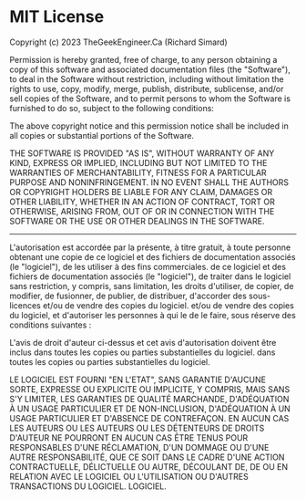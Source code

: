 # MIT License

Copyright (c) 2023 TheGeekEngineer.Ca (Richard Simard)

Permission is hereby granted, free of charge, to any person obtaining a copy
of this software and associated documentation files (the "Software"), to deal
in the Software without restriction, including without limitation the rights
to use, copy, modify, merge, publish, distribute, sublicense, and/or sell
copies of the Software, and to permit persons to whom the Software is
furnished to do so, subject to the following conditions:

The above copyright notice and this permission notice shall be included in all
copies or substantial portions of the Software.

THE SOFTWARE IS PROVIDED "AS IS", WITHOUT WARRANTY OF ANY KIND, EXPRESS OR
IMPLIED, INCLUDING BUT NOT LIMITED TO THE WARRANTIES OF MERCHANTABILITY,
FITNESS FOR A PARTICULAR PURPOSE AND NONINFRINGEMENT. IN NO EVENT SHALL THE
AUTHORS OR COPYRIGHT HOLDERS BE LIABLE FOR ANY CLAIM, DAMAGES OR OTHER
LIABILITY, WHETHER IN AN ACTION OF CONTRACT, TORT OR OTHERWISE, ARISING FROM,
OUT OF OR IN CONNECTION WITH THE SOFTWARE OR THE USE OR OTHER DEALINGS IN THE
SOFTWARE.

<hr>

L'autorisation est accordée par la présente, à titre gratuit, à toute personne obtenant une copie de ce logiciel et des fichiers de documentation associés (le "logiciel"), de les utiliser à des fins commerciales.
de ce logiciel et des fichiers de documentation associés (le "logiciel"), de traiter
dans le logiciel sans restriction, y compris, sans limitation, les droits
d'utiliser, de copier, de modifier, de fusionner, de publier, de distribuer, d'accorder des sous-licences et/ou de vendre des copies du logiciel.
et/ou de vendre des copies du logiciel, et d'autoriser les personnes à qui le
de le faire, sous réserve des conditions suivantes :

L'avis de droit d'auteur ci-dessus et cet avis d'autorisation doivent être inclus dans toutes les copies ou parties substantielles du logiciel.
dans toutes les copies ou parties substantielles du logiciel.

LE LOGICIEL EST FOURNI "EN L'ETAT", SANS GARANTIE D'AUCUNE SORTE, EXPRESSE OU
EXPLICITE OU IMPLICITE, Y COMPRIS, MAIS SANS S'Y LIMITER, LES GARANTIES DE QUALITÉ MARCHANDE, D'ADÉQUATION À UN USAGE PARTICULIER ET DE NON-INCLUSION,
D'ADÉQUATION À UN USAGE PARTICULIER ET D'ABSENCE DE CONTREFAÇON. EN AUCUN CAS LES AUTEURS OU
LES AUTEURS OU LES DÉTENTEURS DE DROITS D'AUTEUR NE POURRONT EN AUCUN CAS ÊTRE TENUS POUR RESPONSABLES D'UNE RÉCLAMATION, D'UN DOMMAGE OU D'UNE AUTRE
RESPONSABILITÉ, QUE CE SOIT DANS LE CADRE D'UNE ACTION CONTRACTUELLE, DÉLICTUELLE OU AUTRE, DÉCOULANT DE,
DE OU EN RELATION AVEC LE LOGICIEL OU L'UTILISATION OU D'AUTRES TRANSACTIONS DU LOGICIEL.
LOGICIEL.